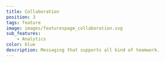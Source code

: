 ```yaml
---
title: Collaboration
position: 3
tags: feature
image: images/featurespage_collaboration.svg
sub_features:
    - Analytics
color: blue
description: Messaging that supports all kind of teamwork.
---
```

